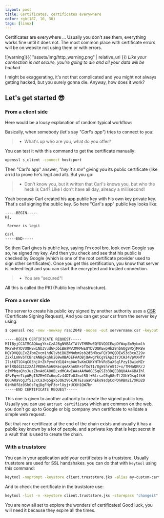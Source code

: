 ```yaml
---
layout: post
title: Certificates, certificates everywhere
color: rgb(187, 10, 30)
tags: [linux]
---
```


Certificates are everywhere ...
Usually you don't see them, everything works fine until it does not. 
The most common place with certificate errors will be on website not using them or with errors. 

![warning]({{ "assets/img/http_warning.png" | relative_url }})
*Like your connection is not secure, you're going to die and all your data will be hacked*

I might be exaggerating, it's not that complicated and you might not always getting hacked, but you surely gonna die.
Anyway, how does it work?

## Let's get started 😎

### From a client side

Here would be a lousy explanation of random typical workflow:

Basically, when somebody (let's say _"Carl's app"_) tries to connect to you:
>  - What's up who are you, what do you offer?

You can test it with this command to get the certificate manually:

```bash
openssl s_client -connect host:port
```

Then "Carl's app" answer, _"hey it's me"_ giving you its public certificate (like an id to prove he's legit and all).
But you go:
>  - Don't know you, but it written that Carl's knows you, but who the heck is Carl? Like I don't have all day, already a millisecond!
  
Yeah because Carl created his app public key with his own key private key. That's call signing the public key.
 So here "Carl's app" public key looks like:

```
-----BEGIN-----
Hi,

 Server is legit 
 
Carl
-----END-----
```
 
So then Carl gives is public key, saying I'm cool bro, look even Google say so, he signed my key. 
And then you check and see that his public is checked by Google (which is one of the root certificate provider used to sign other certificates).
Once you get this certification, you know that server is indeed legit and you can start the encrypted and trusted connection.

>  - You are "secured"!

All this is called the PKI (Public key infrastructure).

### From a server side

The server to create his public key signed by another authority uses a [CSR](https://www.sslshopper.com/what-is-a-csr-certificate-signing-request.html) (Certificate Signing Request),
And you can get your csr from the server key using:

```bash
$ openssl req -new -newkey rsa:2048 -nodes -out servername.csr -keyout servername.key

-----BEGIN CERTIFICATE REQUEST-----
MIIByjCCATMCAQAwgYkxCzAJBgNVBAYTAlVTMRMwEQYDVQQIEwpDYWxpZm9ybmlh
MRYwFAYDVQQHEw1Nb3VudGFpbiBWaWV3MRMwEQYDVQQKEwpHb29nbGUgSW5jMR8w
HQYDVQQLExZJbmZvcm1hdGlvbiBUZWNobm9sb2d5MRcwFQYDVQQDEw53d3cuZ29v
Z2xlLmNvbTCBnzANBgkqhkiG9w0BAQEFAAOBjQAwgYkCgYEApZtYJCHJ4VpVXHfV
IlstQTlO4qC03hjX+ZkPyvdYd1Q4+qbAeTwXmCUKYHThVRd5aXSqlPzyIBwieMZr
WFlRQddZ1IzXAlVRDWwAo60KecqeAXnnUK+5fXoTI/UgWshre8tJ+x/TMHaQKR/J
cIWPhqaQhsJuzZbvAdGA80BLxdMCAwEAAaAAMA0GCSqGSIb3DQEBBQUAA4GBAIhl
4PvFq+e7ipARgI5ZM+GZx6mpCz44DTo0JkwfRDf+BtrsaC0q68eTf2XhYOsq4fkH
Q0uA0aVog3f5iJxCa3Hp5gxbJQ6zV6kJ0TEsuaaOhEko9sdpCoPOnRBm2i/XRD2D
6iNh8f8z0ShGsFqjDgFHyF3o+lUyj+UC6H1QW7bn
-----END CERTIFICATE REQUEST-----
```

This one is given to another authority to create the signed public key. 
Usually you can use `entrust certificate` which are common on the web, you don't go up to Google or big company own certificate to validate a simple web request.
 
But that `root` certificate at the end of the chain exists and usually it has a public key known by a lot of people, 
and a private key that is kept secret in a vault that is used to create the chain.


### With a truststore

You can in your application add your certificates in a truststore.
Usually truststore are used for SSL handshakes. you can do that with `keytool` using this command:

```bash 
keytool -noprompt -keystore client.truststore.jks -alias my-custom-cert-alias -import -file newcert.crt -storepass "changeit" -keypass "changeit"
```

And to check the certificate in the truststore use:

```bash
keytool -list -v -keystore client.truststore.jks -storepass "changeit"
```

You are now all set to explore the wonders of certificates! Good luck, you will need it because they expire all the times.
